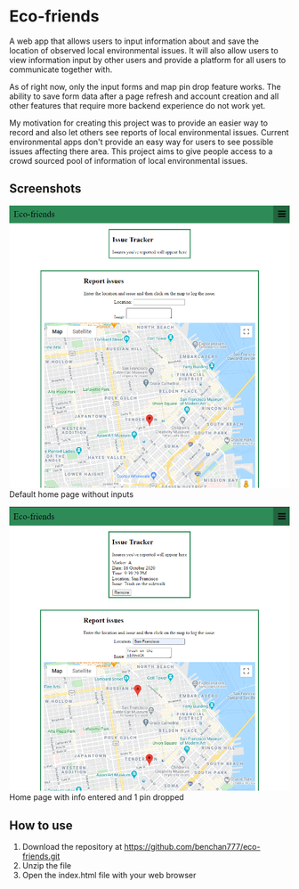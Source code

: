 # Eco-friends
A web app that allows users to input information about and save the location of observed local environmental issues. It will also allow users to view information input by other users and provide a platform for all users to communicate together with.

As of right now, only the input forms and map pin drop feature works. The ability to save form data after a page refresh and account creation and all other features that require more backend experience do not work yet.

My motivation for creating this project was to provide an easier way to record and also let others see reports of local environmental issues. Current environmental apps don't provide an easy way for users to see possible issues affecting there area. This project aims to give people access to a crowd sourced pool of information of local environmental issues.

## Screenshots
![Screenshot 1](/resources/images/site-screenshot-1.png "Default home page without inputs")
Default home page without inputs

![Screenshot 2](/resources/images/site-screenshot-2.png "Home page with info entered and 1 pin dropped")
Home page with info entered and 1 pin dropped

## How to use
1. Download the repository at https://github.com/benchan777/eco-friends.git
2. Unzip the file
3. Open the index.html file with your web browser